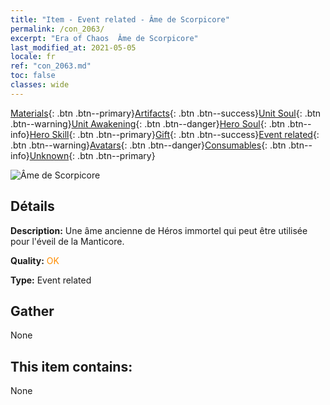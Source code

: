 ```yaml
---
title: "Item - Event related - Âme de Scorpicore"
permalink: /con_2063/
excerpt: "Era of Chaos  Âme de Scorpicore"
last_modified_at: 2021-05-05
locale: fr
ref: "con_2063.md"
toc: false
classes: wide
---
```

 [Materials](/ItemsFR/){: .btn .btn--primary}[Artifacts](/ItemsFR/Artifacts/){: .btn .btn--success}[Unit Soul](/ItemsFR/UnitSoul/){: .btn .btn--warning}[Unit Awakening](/ItemsFR/UnitAwakening/){: .btn .btn--danger}[Hero Soul](/ItemsFR/HeroSoul/){: .btn .btn--info}[Hero Skill](/ItemsFR/HeroSkill/){: .btn .btn--primary}[Gift](/ItemsFR/Gift/){: .btn .btn--success}[Event related](/ItemsFR/Events/){: .btn .btn--warning}[Avatars](/ItemsFR/Avatars/){: .btn .btn--danger}[Consumables](/ItemsFR/Consumables/){: .btn .btn--info}[Unknown](/ItemsFR/Unknown/){: .btn .btn--primary}

 ![Âme de Scorpicore](/images/t/juexing_706.jpg)

## Détails
 **Description:** Une âme ancienne de Héros immortel qui peut être utilisée pour l'éveil de la Manticore.

 **Quality:** <span style="color: #FF8C00">OK</span>

 **Type:** Event related

## Gather

  None

## This item contains:

  None

